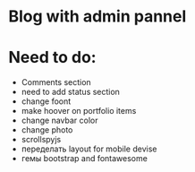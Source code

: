 # Blog with admin pannel
# Need to do:
* Comments section
* need to add status section
* change foont
* make hoover on portfolio items
* change navbar color
* change photo
* scrollspyjs
* переделать layout for mobile devise
* гемы bootstrap and fontawesome 
